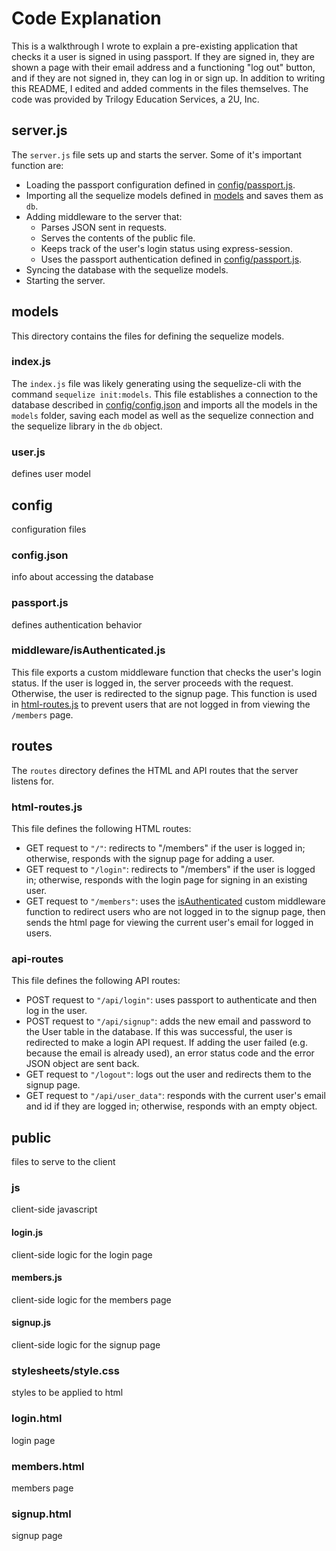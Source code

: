 # Code Explanation

This is a walkthrough I wrote to explain a pre-existing application that checks it a user is signed in using passport. If they are signed in, they are shown a page with their email address and a functioning "log out" button, and if they are not signed in, they can log in or sign up. In addition to writing this README, I edited and added comments in the files themselves. The code was provided by Trilogy Education Services, a 2U, Inc.

## server.js

The `server.js` file sets up and starts the server. Some of it's important function are:

* Loading the passport configuration defined in [config/passport.js](#passport.js).
* Importing all the sequelize models defined in [models](#models) and saves them as `db`.
* Adding middleware to the server that:
    * Parses JSON sent in requests.
    * Serves the contents of the public file.
    * Keeps track of the user's login status using express-session.
    * Uses the passport authentication defined in [config/passport.js](#passport.js).
* Syncing the database with the sequelize models.
* Starting the server.

## models

This directory contains the files for defining the sequelize models.

### index.js

The `index.js` file was likely generating using the sequelize-cli with the command `sequelize init:models`. This file establishes a connection to the database described in [config/config.json](#config.json) and imports all the models in the `models` folder, saving each model as well as the sequelize connection and the sequelize library in the `db` object.

### user.js

defines user model

## config

configuration files

### config.json

info about accessing the database

### passport.js

defines authentication behavior

### middleware/isAuthenticated.js

This file exports a custom middleware function that checks the user's login status. If the user is logged in, the server proceeds with the request. Otherwise, the user is redirected to the signup page. This function is used in [html-routes.js](#html-routes.js) to prevent users that are not logged in from viewing the `/members` page.

## routes

The `routes` directory defines the HTML and API routes that the server listens for.

### html-routes.js

This file defines the following HTML routes:

* GET request to `"/"`: redirects to "/members" if the user is logged in; otherwise, responds with the signup page for adding a user.
* GET request to `"/login"`: redirects to "/members" if the user is logged in; otherwise, responds with the login page for signing in an existing user.
* GET request to `"/members"`: uses the [isAuthenticated](#middleware/isAuthenticated.js) custom middleware function to redirect users who are not logged in to the signup page, then sends the html page for viewing the current user's email for logged in users.

### api-routes

This file defines the following API routes:

* POST request to `"/api/login"`: uses passport to authenticate and then log in the user.
* POST request to `"/api/signup"`: adds the new email and password to the User table in the database. If this was successful, the user is redirected to make a login API request. If adding the user failed (e.g. because the email is already used), an error status code and the error JSON object are sent back.
* GET request to `"/logout"`: logs out the user and redirects them to the signup page.
* GET request to `"/api/user_data"`: responds with the current user's email and id if they are logged in; otherwise, responds with an empty object.

## public

files to serve to the client

### js

client-side javascript

#### login.js

client-side logic for the login page

#### members.js

client-side logic for the members page

#### signup.js

client-side logic for the signup page

### stylesheets/style.css

styles to be applied to html

### login.html

login page

### members.html

members page

### signup.html

signup page